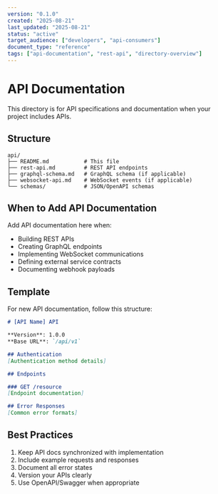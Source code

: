 ```yaml
---
version: "0.1.0"
created: "2025-08-21"
last_updated: "2025-08-21"
status: "active"
target_audience: ["developers", "api-consumers"]
document_type: "reference"
tags: ["api-documentation", "rest-api", "directory-overview"]
---
```


# API Documentation

This directory is for API specifications and documentation when your project includes APIs.

## Structure

```
api/
├── README.md           # This file
├── rest-api.md         # REST API endpoints
├── graphql-schema.md   # GraphQL schema (if applicable)
├── websocket-api.md    # WebSocket events (if applicable)
└── schemas/            # JSON/OpenAPI schemas
```

## When to Add API Documentation

Add API documentation here when:
- Building REST APIs
- Creating GraphQL endpoints
- Implementing WebSocket communications
- Defining external service contracts
- Documenting webhook payloads

## Template

For new API documentation, follow this structure:

```markdown
# [API Name] API

**Version**: 1.0.0
**Base URL**: `/api/v1`

## Authentication
[Authentication method details]

## Endpoints

### GET /resource
[Endpoint documentation]

## Error Responses
[Common error formats]
```

## Best Practices

1. Keep API docs synchronized with implementation
2. Include example requests and responses
3. Document all error states
4. Version your APIs clearly
5. Use OpenAPI/Swagger when appropriate